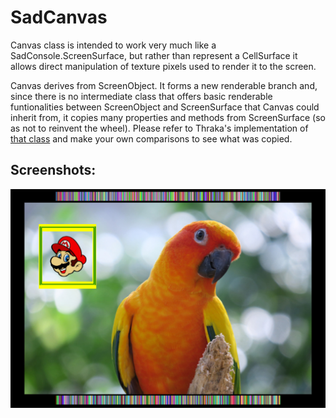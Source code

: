 # SadCanvas
Canvas class is intended to work very much like a SadConsole.ScreenSurface, but rather than represent a CellSurface 
it allows direct manipulation of texture pixels used to render it to the screen.

Canvas derives from ScreenObject. It forms a new renderable branch and, since there is no intermediate class 
that offers basic renderable funtionalities between ScreenObject and ScreenSurface that Canvas could inherit from,
it copies many properties and methods from ScreenSurface (so as not to reinvent the wheel). 
Please refer to Thraka's implementation of [that class](https://github.com/Thraka/SadConsole/blob/master/SadConsole/ScreenSurface.cs) 
and make your own comparisons to see what was copied.

## Screenshots:

![Parrot](/screenshot.jpg)